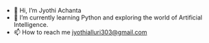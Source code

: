 - 👋 Hi, I’m Jyothi Achanta
- 👀 I’m currently learning Python and exploring the world of Artificial Intelligence.
- 📫 How to reach me jyothialluri303@gmail.com


<!---
Jyothi303/Jyothi303 is a ✨ special ✨ repository because its `README.md` (this file) appears on your GitHub profile.
You can click the Preview link to take a look at your changes.
--->
